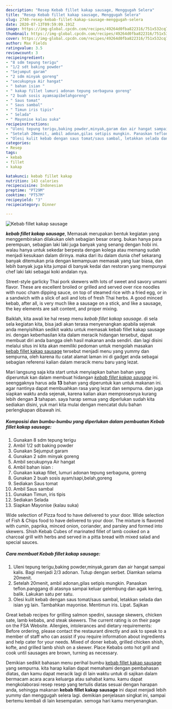 ```yaml
---
description: "Resep Kebab fillet kakap sausage, Menggugah Selera"
title: "Resep Kebab fillet kakap sausage, Menggugah Selera"
slug: 2740-resep-kebab-fillet-kakap-sausage-menggugah-selera
date: 2020-07-13T09:59:09.191Z
image: https://img-global.cpcdn.com/recipes/49264d0fba822316/751x532cq70/kebab-fillet-kakap-sausage-foto-resep-utama.jpg
thumbnail: https://img-global.cpcdn.com/recipes/49264d0fba822316/751x532cq70/kebab-fillet-kakap-sausage-foto-resep-utama.jpg
cover: https://img-global.cpcdn.com/recipes/49264d0fba822316/751x532cq70/kebab-fillet-kakap-sausage-foto-resep-utama.jpg
author: Max Fields
ratingvalue: 3.5
reviewcount: 3
recipeingredient:
- "8 sdm tepung terigu"
- "1/2 sdt baking powder"
- "Sejumput garam"
- "2 sdm minyak goreng"
- "secukupnya Air hangat"
- " bahan isian "
- " kakap fillet lumuri adonan tepung serbaguna goreng"
- "2 buah sosis ayamsapibelahgoreng"
- " Saus tomat"
- " Saus sambal"
- " Timun iris tipis"
- " Selada"
- " Mayonise kalau suka"
recipeinstructions:
- "Uleni tepung terigu,baking powder,minyak,garam dan air hangat sampai kalis. Bagi menjadi 2/3 adonan. Tutup dengan serbet. Diamkan selama 20menit."
- "Setelah 20menit, ambil adonan,gilas setipis mungkin. Panaskan teflon.panggang di atasnya sampai keluar gelembung dan agak kering, balik. Lakukan satu per satu."
- "Olesi kulit kebab dengan saus tomat/saus sambal, letakkan selada dan isian yg lain. Tambahkan mayonise. Mentimun iris. Lipat. Sajikan"
categories:
- Resep
tags:
- kebab
- fillet
- kakap

katakunci: kebab fillet kakap 
nutrition: 143 calories
recipecuisine: Indonesian
preptime: "PT29M"
cooktime: "PT57M"
recipeyield: "3"
recipecategory: Dinner

---
```



![Kebab fillet kakap sausage](https://img-global.cpcdn.com/recipes/49264d0fba822316/751x532cq70/kebab-fillet-kakap-sausage-foto-resep-utama.jpg)

<b><i>kebab fillet kakap sausage</i></b>, Memasak merupakan bentuk kegiatan yang menggembirakan dilakukan oleh sebagian besar orang. bukan hanya para perempuan, sebagian laki laki juga banyak yang senang dengan hobi ini. walau hanya untuk sekedar berpesta dengan kolega atau memang sudah menjadi kesukaan dalam dirinya. maka dari itu dalam dunia chef sekarang banyak ditemukan pria dengan kemampuan memasak yang luar biasa, dan lebih banyak juga kita jumpai di banyak kedai dan restoran yang mempunyai chef laki laki sebagai koki andalan nya.

Street-style garlicky Thai pork skewers with lots of sweet and savory umami flavor. These are excellent broiled or grilled and served over rice noodles with nuoc cham dipping sauce, on top of steamed rice with a fried egg, or in a sandwich with a slick of aoli and lots of fresh Thai herbs. A good minced kebab, after all, is very much like a sausage on a stick, and like a sausage, the key elements are salt content, and proper mixing.

Baiklah, kita awali ke hal resep menu <i>kebab fillet kakap sausage</i>. di sela sela kegiatan kita, bisa jadi akan terasa menyenangkan apabila sejenak anda menyisihkan sedikit waktu untuk memasak kebab fillet kakap sausage ini. dengan keberhasilan kita dalam meracik hidangan tersebut, dapat membuat diri anda bangga oleh hasil makanan anda sendiri. dan lagi disini melalui situs ini kita akan memiliki pedoman untuk mengolah masakan <u>kebab fillet kakap sausage</u> tersebut menjadi menu yang yummy dan sempurna, oleh karena itu catat alamat laman ini di gadget anda sebagai sebagian referensi kalian dalam meracik menu baru yang lezat.


Mari langsung saja kita start untuk menyiapkan bahan bahan yang diperuntuk kan dalam membuat hidangan <u><i>kebab fillet kakap sausage</i></u> ini. seenggaknya harus ada <b>13</b> bahan yang diperuntuk kan untuk makanan ini. agar nantinya dapat membuahkan rasa yang lezat dan sempurna. dan juga siapkan waktu anda sejenak, karena kalian akan memprosesnya kurang lebih dengan <b>3</b> tahapan. saya harap semua yang diperlukan sudah kita sediakan disini, yuk mari kita mulai dengan mencatat dulu bahan perlengkapan dibawah ini.

<!--inarticleads1-->

##### Komposisi dan bumbu-bumbu yang diperlukan dalam pembuatan Kebab fillet kakap sausage:

1. Gunakan 8 sdm tepung terigu
1. Ambil 1/2 sdt baking powder
1. Gunakan Sejumput garam
1. Gunakan 2 sdm minyak goreng
1. Ambil secukupnya Air hangat
1. Ambil  bahan isian :
1. Gunakan  kakap fillet, lumuri adonan tepung serbaguna, goreng
1. Gunakan 2 buah sosis ayam/sapi,belah,goreng
1. Sediakan  Saus tomat
1. Ambil  Saus sambal
1. Gunakan  Timun, iris tipis
1. Sediakan  Selada
1. Siapkan  Mayonise (kalau suka)


Wide selection of Pizza food to have delivered to your door. Wide selection of Fish &amp; Chips food to have delivered to your door. The mixture is flavored with cumin, paprika, minced onion, coriander, and parsley and formed into skewers. Shish Kebab Cubes of marinated fillet of lamb cooked on a charcoal grill with herbs and served in a pitta bread with mixed salad and special sauces. 

<!--inarticleads2-->

##### Cara membuat Kebab fillet kakap sausage:

1. Uleni tepung terigu,baking powder,minyak,garam dan air hangat sampai kalis. Bagi menjadi 2/3 adonan. Tutup dengan serbet. Diamkan selama 20menit.
1. Setelah 20menit, ambil adonan,gilas setipis mungkin. Panaskan teflon.panggang di atasnya sampai keluar gelembung dan agak kering, balik. Lakukan satu per satu.
1. Olesi kulit kebab dengan saus tomat/saus sambal, letakkan selada dan isian yg lain. Tambahkan mayonise. Mentimun iris. Lipat. Sajikan


Great kebab recipes for grilling salmon spedini, sausage skewers, chicken sate, lamb kebabs, and steak skewers. The current rating is on their page on the FSA Website. Allergies, intolerances and dietary requirements: Before ordering, please contact the restaurant directly and ask to speak to a member of staff who can assist if you require information about ingredients and help cater for your needs. Mixed of doner kebab, grilled chicken shish, kofte, and grilled lamb shish on a skewer. Place Kebabs onto hot grill and cook until sausages are brown, turning as necessary. 

Demikian sedikit bahasan menu perihal bumbu <u>kebab fillet kakap sausage</u> yang sempurna. kita harap kalian dapat memahami dengan pembahasan diatas, dan kamu dapat meracik lagi di lain waktu untuk di sajikan dalam bermacam acara acara keluarga atau sahabat kamu. kamu dapat mengkolaborasi resep resep yang tertulis diatas sesuai dengan harapan anda, sehingga makanan <b>kebab fillet kakap sausage</b> ini dapat menjadi lebih yummy dan menggugah selera lagi. demikian penjelasan singkat ini, sampai bertemu kembali di lain kesempatan. semoga hari kamu menyenangkan.
